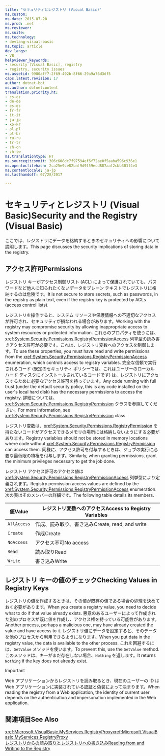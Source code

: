 ```yaml
---
title: "セキュリティとレジストリ (Visual Basic)"
ms.custom: 
ms.date: 2015-07-20
ms.prod: .net
ms.reviewer: 
ms.suite: 
ms.technology:
- devlang-visual-basic
ms.topic: article
dev_langs:
- VB
helpviewer_keywords:
- security [Visual Basic], registry
- registry, security issues
ms.assetid: 9980aff7-2f69-492b-8f66-29a9a76d3df5
caps.latest.revision: 17
author: dotnet-bot
ms.author: dotnetcontent
translation.priority.ht:
- cs-cz
- de-de
- es-es
- fr-fr
- it-it
- ja-jp
- ko-kr
- pl-pl
- pt-br
- ru-ru
- tr-tr
- zh-cn
- zh-tw
ms.translationtype: HT
ms.sourcegitcommit: 306c608dc7f97594ef6f72ae0f5aaba596c936e1
ms.openlocfilehash: 2ca25e9ce82baf9d9f59ecd887aaf2cbb301f4e3
ms.contentlocale: ja-jp
ms.lasthandoff: 07/28/2017

---
```

# <a name="security-and-the-registry-visual-basic"></a><span data-ttu-id="37766-102">セキュリティとレジストリ (Visual Basic)</span><span class="sxs-lookup"><span data-stu-id="37766-102">Security and the Registry (Visual Basic)</span></span>
<span data-ttu-id="37766-103">ここでは、レジストリにデータを格納するときのセキュリティへの影響について説明します。</span><span class="sxs-lookup"><span data-stu-id="37766-103">This page discusses the security implications of storing data in the registry.</span></span>  
  
## <a name="permissions"></a><span data-ttu-id="37766-104">アクセス許可</span><span class="sxs-lookup"><span data-stu-id="37766-104">Permissions</span></span>  
 <span data-ttu-id="37766-105">レジストリ キーがアクセス制御リスト (ACL) によって保護されていても、パスワードなど他人に知られたくないデータをプレーン テキストでレジストリに格納するのは危険です。</span><span class="sxs-lookup"><span data-stu-id="37766-105">It is not secure to store secrets, such as passwords, in the registry as plain text, even if the registry key is protected by ACLs (access control lists).</span></span>  
  
 <span data-ttu-id="37766-106">レジストリを操作すると、システム リソースや保護情報への不適切なアクセスが許可され、セキュリティが損なわれる場合があります。</span><span class="sxs-lookup"><span data-stu-id="37766-106">Working with the registry may compromise security by allowing inappropriate access to system resources or protected information.</span></span> <span data-ttu-id="37766-107">これらのプロパティを使うには、<xref:System.Security.Permissions.RegistryPermissionAccess> 列挙型の読み書きアクセス許可が必要です。これは、レジストリ変数へのアクセスを制御します。</span><span class="sxs-lookup"><span data-stu-id="37766-107">To use these properties, you must have read and write permissions from the <xref:System.Security.Permissions.RegistryPermissionAccess> enumeration, which controls access to registry variables.</span></span> <span data-ttu-id="37766-108">完全な信頼で実行されるコード (既定のセキュリティ ポリシーでは、これはユーザーのローカル ハード ディスクにインストールされているコードです) は、レジストリにアクセスするために必要なアクセス許可を持っています。</span><span class="sxs-lookup"><span data-stu-id="37766-108">Any code running with full trust (under the default security policy, this is any code installed on the user's local hard disk) has the necessary permissions to access the registry.</span></span> <span data-ttu-id="37766-109">詳細については、<xref:System.Security.Permissions.RegistryPermission> クラスを参照してください。</span><span class="sxs-lookup"><span data-stu-id="37766-109">For more information, see <xref:System.Security.Permissions.RegistryPermission> class.</span></span>  
  
 <span data-ttu-id="37766-110">レジストリ変数は、<xref:System.Security.Permissions.RegistryPermission> を持たないコードがアクセスできるメモリの場所には格納しないようにする必要があります。</span><span class="sxs-lookup"><span data-stu-id="37766-110">Registry variables should not be stored in memory locations where code without <xref:System.Security.Permissions.RegistryPermission> can access them.</span></span> <span data-ttu-id="37766-111">同様に、アクセス許可を付与するときは、ジョブの実行に必要な最低限の特権を付与します。</span><span class="sxs-lookup"><span data-stu-id="37766-111">Similarly, when granting permissions, grant the minimum privileges necessary to get the job done.</span></span>  
  
 <span data-ttu-id="37766-112">レジストリ アクセス許可のアクセス値は <xref:System.Security.Permissions.RegistryPermissionAccess> 列挙型により定義されます。</span><span class="sxs-lookup"><span data-stu-id="37766-112">Registry permission access values are defined by the <xref:System.Security.Permissions.RegistryPermissionAccess> enumeration.</span></span> <span data-ttu-id="37766-113">次の表はそのメンバーの詳細です。</span><span class="sxs-lookup"><span data-stu-id="37766-113">The following table details its members.</span></span>  
  
|<span data-ttu-id="37766-114">値</span><span class="sxs-lookup"><span data-stu-id="37766-114">Value</span></span>|<span data-ttu-id="37766-115">レジストリ変数へのアクセス</span><span class="sxs-lookup"><span data-stu-id="37766-115">Access to Registry Variables</span></span>|  
|-----------|----------------------------------|  
|`AllAccess`|<span data-ttu-id="37766-116">作成、読み取り、書き込み</span><span class="sxs-lookup"><span data-stu-id="37766-116">Create, read, and write</span></span>|  
|`Create`|<span data-ttu-id="37766-117">作成</span><span class="sxs-lookup"><span data-stu-id="37766-117">Create</span></span>|  
|`NoAccess`|<span data-ttu-id="37766-118">アクセス不可</span><span class="sxs-lookup"><span data-stu-id="37766-118">No access</span></span>|  
|`Read`|<span data-ttu-id="37766-119">読み取り</span><span class="sxs-lookup"><span data-stu-id="37766-119">Read</span></span>|  
|`Write`|<span data-ttu-id="37766-120">書き込み</span><span class="sxs-lookup"><span data-stu-id="37766-120">Write</span></span>|  
  
## <a name="checking-values-in-registry-keys"></a><span data-ttu-id="37766-121">レジストリ キーの値のチェック</span><span class="sxs-lookup"><span data-stu-id="37766-121">Checking Values in Registry Keys</span></span>  
 <span data-ttu-id="37766-122">レジストリの値を作成するときは、その値が既存の値である場合の処理を決めておく必要があります。</span><span class="sxs-lookup"><span data-stu-id="37766-122">When you create a registry value, you need to decide what to do if that value already exists.</span></span> <span data-ttu-id="37766-123">悪意のあるユーザーによって作成された別のプロセスが既に値を作成し、アクセス権を持っている可能性があります。</span><span class="sxs-lookup"><span data-stu-id="37766-123">Another process, perhaps a malicious one, may have already created the value and have access to it.</span></span> <span data-ttu-id="37766-124">レジストリ値にデータを設定すると、そのデータを他のプロセスから利用できるようになります。</span><span class="sxs-lookup"><span data-stu-id="37766-124">When you put data in the registry value, the data is available to the other process.</span></span> <span data-ttu-id="37766-125">これを回避するには、`GetValue` メソッドを使います。</span><span class="sxs-lookup"><span data-stu-id="37766-125">To prevent this, use the `GetValue` method.</span></span> <span data-ttu-id="37766-126">このメソッドは、キーがまだ存在しない場合、`Nothing` を返します。</span><span class="sxs-lookup"><span data-stu-id="37766-126">It returns `Nothing` if the key does not already exist.</span></span>  
  
> [!IMPORTANT]
>  <span data-ttu-id="37766-127">Web アプリケーションからレジストリを読み取るとき、現在のユーザーの ID は Web アプリケーションに実装されている認証と偽装によって決まります。</span><span class="sxs-lookup"><span data-stu-id="37766-127">When reading the registry from a Web application, the identity of current user depends on the authentication and impersonation implemented in the Web application.</span></span>  
  
## <a name="see-also"></a><span data-ttu-id="37766-128">関連項目</span><span class="sxs-lookup"><span data-stu-id="37766-128">See Also</span></span>  
 <span data-ttu-id="37766-129"><xref:Microsoft.VisualBasic.MyServices.RegistryProxy></span><span class="sxs-lookup"><span data-stu-id="37766-129"><xref:Microsoft.VisualBasic.MyServices.RegistryProxy></span></span>   
 [<span data-ttu-id="37766-130">レジストリからの読み取りとレジストリへの書き込み</span><span class="sxs-lookup"><span data-stu-id="37766-130">Reading from and Writing to the Registry</span></span>](../../../../visual-basic/developing-apps/programming/computer-resources/reading-from-and-writing-to-the-registry.md)

